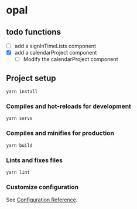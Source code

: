 # opal

## todo functions
- [ ] add a signInTimeLists component
- [x] add a calendarProject component
  - [ ] Modify the calendarProject component
## Project setup
```
yarn install
```

### Compiles and hot-reloads for development
```
yarn serve
```

### Compiles and minifies for production
```
yarn build
```

### Lints and fixes files
```
yarn lint
```

### Customize configuration
See [Configuration Reference](https://cli.vuejs.org/config/).
